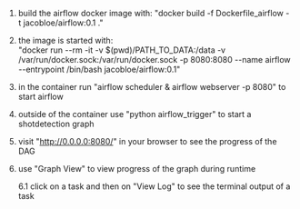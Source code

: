 1. build the airflow docker image with: "docker build -f Dockerfile_airflow -t jacobloe/airflow:0.1 ."
2. the image is started with:  
"docker run --rm -it -v $(pwd)/PATH_TO_DATA:/data -v /var/run/docker.sock:/var/run/docker.sock -p 8080:8080 --name airflow --entrypoint /bin/bash jacobloe/airflow:0.1"
3. in the container run "airflow scheduler & airflow webserver -p 8080" to start airflow 
4. outside of the container use "python airflow_trigger" to start a shotdetection graph
5. visit "http://0.0.0.0:8080/" in your browser to see the progress of the DAG
6. use "Graph View" to view progress of the graph during runtime
    
    6.1 click on a task and then on "View Log" to see the terminal output of a task